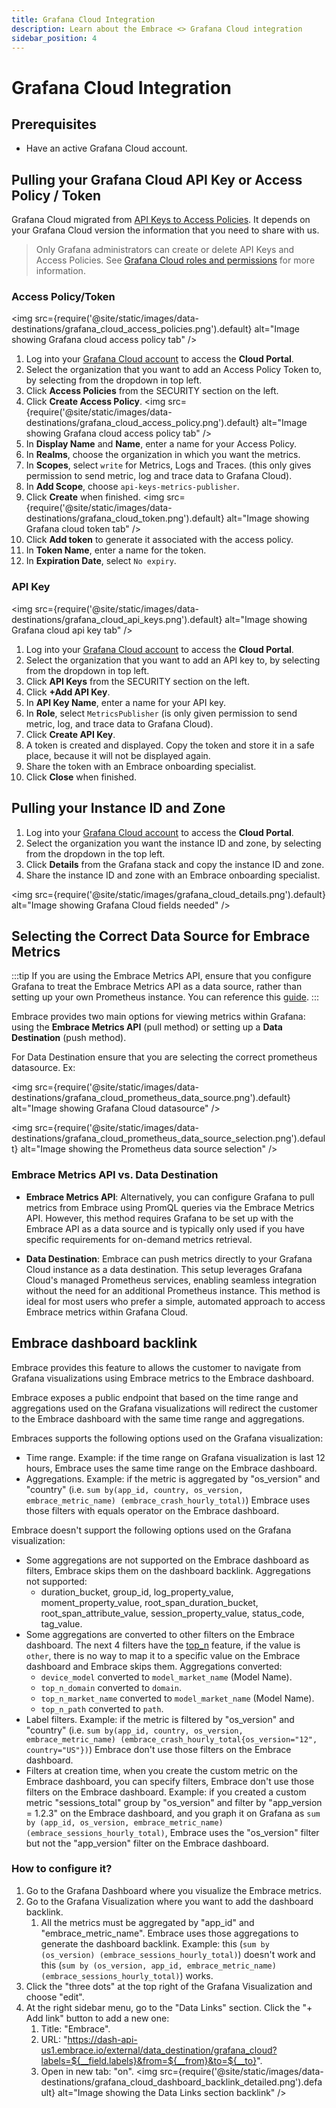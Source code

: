 ```yaml
---
title: Grafana Cloud Integration
description: Learn about the Embrace <> Grafana Cloud integration
sidebar_position: 4
---
```


# Grafana Cloud Integration

## Prerequisites

- Have an active Grafana Cloud account.

## Pulling your Grafana Cloud API Key or Access Policy / Token

Grafana Cloud migrated from [API Keys to Access Policies](https://grafana.com/docs/grafana-cloud/account-management/authentication-and-permissions/access-policies/#grafana-cloud-migration-from-api-keys-to-access-policies). 
It depends on your Grafana Cloud version the information that you need to share with us.

> Only Grafana administrators can create or delete API Keys and Access Policies. See [Grafana Cloud roles and permissions](https://grafana.com/docs/grafana-cloud/authentication-and-permissions/cloud-roles/) for more information.

### Access Policy/Token

<img src={require('@site/static/images/data-destinations/grafana_cloud_access_policies.png').default} alt="Image showing Grafana cloud access policy tab" />

1. Log into your [Grafana Cloud account](https://grafana.com/auth/sign-in) to access the **Cloud Portal**.
2. Select the organization that you want to add an Access Policy Token to, by selecting from the dropdown in top left.
3. Click **Access Policies** from the SECURITY section on the left.
4. Click **Create Access Policy**.
<img src={require('@site/static/images/data-destinations/grafana_cloud_access_policy.png').default} alt="Image showing Grafana cloud access policy tab" />
5. In **Display Name** and **Name**, enter a name for your Access Policy.
6. In **Realms**, choose the organization in which you want the metrics.
7. In **Scopes**, select `write` for Metrics, Logs and Traces. (this only gives permission to send metric, log and trace data to Grafana Cloud).
8. In **Add Scope**, choose `api-keys-metrics-publisher`.
9. Click **Create** when finished.
<img src={require('@site/static/images/data-destinations/grafana_cloud_token.png').default} alt="Image showing Grafana cloud token tab" />
10. Click **Add token** to generate it associated with the access policy.
11. In **Token Name**, enter a name for the token.
12. In **Expiration Date**, select `No expiry`.

### API Key

<img src={require('@site/static/images/data-destinations/grafana_cloud_api_keys.png').default} alt="Image showing Grafana cloud api key tab" />

1. Log into your [Grafana Cloud account](https://grafana.com/auth/sign-in) to access the **Cloud Portal**.
2. Select the organization that you want to add an API key to, by selecting from the dropdown in top left.
3. Click **API Keys** from the SECURITY section on the left.
4. Click **+Add API Key**.
5. In **API Key Name**, enter a name for your API key.
6. In **Role**, select  `MetricsPublisher` (is only given permission to send metric, log, and trace data to Grafana Cloud).
7. Click **Create API Key**.
8. A token is created and displayed. Copy the token and store it in a safe place, because it will not be displayed again.
9. Share the token with an Embrace onboarding specialist.
10. Click **Close** when finished.

## Pulling your Instance ID and Zone

1. Log into your [Grafana Cloud account](https://grafana.com/auth/sign-in) to access the **Cloud Portal**.
2. Select the organization you want the instance ID and zone, by selecting from the dropdown in the top left.
3. Click **Details** from the Grafana stack and copy the instance ID and zone.
4. Share the instance ID and zone with an Embrace onboarding specialist.

<img src={require('@site/static/images/grafana_cloud_details.png').default} alt="Image showing Grafana Cloud fields needed" />

## Selecting the Correct Data Source for Embrace Metrics

:::tip
If you are using the Embrace Metrics API, ensure that you configure Grafana to treat the Embrace Metrics API as a data source, rather than setting up your own Prometheus instance. You can reference this <a href="/docs/embrace-api/grafana_integrations#setting-up-embrace-as-a-data-source" target="_blank">guide</a>.
:::

Embrace provides two main options for viewing metrics within Grafana: using the **Embrace Metrics API** (pull method) or setting up a **Data Destination** (push method).

For Data Destination ensure that you are selecting the correct prometheus datasource. Ex: 

<img src={require('@site/static/images/data-destinations/grafana_cloud_prometheus_data_source.png').default} alt="Image showing Grafana Cloud datasource" />

<img src={require('@site/static/images/data-destinations/grafana_cloud_prometheus_data_source_selection.png').default} alt="Image showing the Prometheus data source selection" />

### Embrace Metrics API vs. Data Destination

- **Embrace Metrics API**: Alternatively, you can configure Grafana to pull metrics from Embrace using PromQL queries via the Embrace Metrics API. However, this method requires Grafana to be set up with the Embrace API as a data source and is typically only used if you have specific requirements for on-demand metrics retrieval.

- **Data Destination**: Embrace can push metrics directly to your Grafana Cloud instance as a data destination. This setup leverages Grafana Cloud's managed Prometheus services, enabling seamless integration without the need for an additional Prometheus instance. This method is ideal for most users who prefer a simple, automated approach to access Embrace metrics within Grafana Cloud.


## Embrace dashboard backlink

Embrace provides this feature to allows the customer to navigate from Grafana visualizations using Embrace metrics to
the Embrace dashboard.

Embrace exposes a public endpoint that based on the time range and aggregations used on the Grafana visualizations will 
redirect the customer to the Embrace dashboard with the same time range and aggregations.

Embraces supports the following options used on the Grafana visualization:
- Time range. Example: if the time range on Grafana visualization is last 12 hours,
Embrace uses the same time range on the Embrace dashboard.
- Aggregations. Example: if the metric is aggregated by "os_version" and "country" (i.e. `sum by(app_id, country, os_version, embrace_metric_name) (embrace_crash_hourly_total)`)
Embrace uses those filters with equals operator on the Embrace dashboard.

Embrace doesn't support the following options used on the Grafana visualization:
- Some aggregations are not supported on the Embrace dashboard as filters, Embrace skips them on the dashboard backlink. Aggregations not supported: 
  - duration_bucket, group_id, log_property_value, moment_property_value, root_span_duration_bucket, root_span_attribute_value, 
  session_property_value, status_code, tag_value.
- Some aggregations are converted to other filters on the Embrace dashboard. The next 4 filters have the [top_n](/embrace-api/supported_metrics_and_queries/#dimension-reduction---other) feature, 
if the value is `other`, there is no way to map it to a specific value on the Embrace dashboard and Embrace skips them. Aggregations converted: 
  - `device_model` converted to `model_market_name` (Model Name). 
  - `top_n_domain` converted to `domain`.
  - `top_n_market_name` converted to `model_market_name` (Model Name).
  - `top_n_path` converted to `path`.
- Label filters. Example: if the metric is filtered by "os_version" and "country" (i.e. `sum by(app_id, country, os_version, embrace_metric_name) (embrace_crash_hourly_total{os_version="12", country="US"})`)
Embrace don't use those filters on the Embrace dashboard.
- Filters at creation time, when you create the custom metric on the Embrace dashboard, you can specify filters, Embrace 
don't use those filters on the Embrace dashboard. Example: if you created a custom metric "sessions_total" group by "os_version" and filter by "app_version = 1.2.3" on 
the Embrace dashboard, and you graph it on Grafana as `sum by (app_id, os_version, embrace_metric_name) (embrace_sessions_hourly_total)`,
Embrace uses the "os_version" filter but not the "app_version" filter on the Embrace dashboard.

### How to configure it?

1. Go to the Grafana Dashboard where you visualize the Embrace metrics.
2. Go to the Grafana Visualization where you want to add the dashboard backlink. 
   1. All the metrics must be aggregated by "app_id" and "embrace_metric_name". Embrace uses those aggregations to generate 
      the dashboard backlink. Example: this (`sum by (os_version) (embrace_sessions_hourly_total)`) doesn't work and this 
     (`sum by (os_version, app_id, embrace_metric_name) (embrace_sessions_hourly_total)`) works.
3. Click the "three dots" at the top right of the Grafana Visualization and choose "edit".
4. At the right sidebar menu, go to the "Data Links" section. Click the "+ Add link" button to add a new one:
   1. Title: "Embrace".
   2. URL: "https://dash-api-us1.embrace.io/external/data_destination/grafana_cloud?labels=${__field.labels}&from=${__from}&to=${__to}".
   3. Open in new tab: "on".
<img src={require('@site/static/images/data-destinations/grafana_cloud_dashboard_backlink_detailed.png').default} alt="Image showing the Data Links section backlink" />
